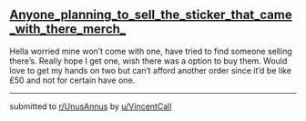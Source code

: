 ## [Anyone_planning_to_sell_the_sticker_that_came_with_there_merch_](https://www.reddit.com/r/UnusAnnus/comments/jrxkc1/anyone_planning_to_sell_the_sticker_that_came/)
Hella worried mine won’t come with one, have tried to find someone selling there’s. Really hope I get one, wish there was a option to buy them. Would love to get my hands on two but can’t afford another order since it’d be like £50 and not for certain have one.

---

submitted to [r/UnusAnnus](https://www.reddit.com/r/UnusAnnus) by [u/VincentCall](https://www.reddit.com/user/VincentCall)
